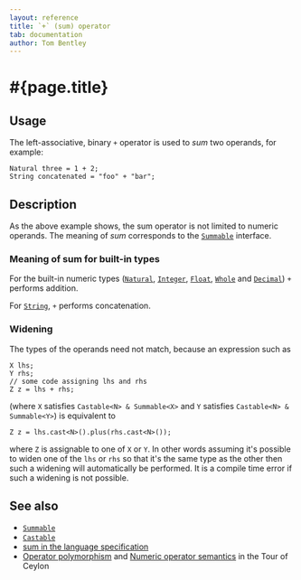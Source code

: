 ```yaml
---
layout: reference
title: `+` (sum) operator
tab: documentation
author: Tom Bentley
---
```


# #{page.title}

## Usage 

The left-associative, binary `+` operator is used to *sum* two operands, for 
example:

<!-- lang: ceylon -->

    Natural three = 1 + 2;
    String concatenated = "foo" + "bar";

## Description

As the above example shows, the sum operator is not limited to numeric 
operands. The meaning of *sum* corresponds to the 
[`Summable`](../../ceylon.language/Summable) interface. 

### Meaning of sum for built-in types

For the built-in numeric types ([`Natural`](../../ceylon.language/Natural), 
[`Integer`](../../ceylon.language/Integer),
[`Float`](../../ceylon.language/Float),
[`Whole`](../../ceylon.language/Whole) and
[`Decimal`](../../ceylon.language/Decimal)) `+` 
performs addition.

For [`String`](../../ceylon.language/String), `+` performs concatenation.

### Widening

The types of the operands need not match, because an expression such as 

<!-- lang: ceylon -->

    X lhs;
    Y rhs;
    // some code assigning lhs and rhs
    Z z = lhs + rhs;

(where `X` satisfies `Castable<N> & Summable<X>` and `Y` 
satisfies `Castable<N> & Summable<Y>`) is equivalent to 

<!-- lang: ceylon -->

    Z z = lhs.cast<N>().plus(rhs.cast<N>());

where `Z` is assignable to one of `X` or `Y`. In other words assuming it's possible to 
widen one of the `lhs` or `rhs` so that it's the same type as the other then 
such a widening will automatically be performed. It is a compile time error if 
such a widening is not possible.

## See also

* [`Summable`](../../ceylon.language/Summable)
* [`Castable`](../../ceylon.language/Castable)
* [sum in the language specification](FIXME#arithmetic)
* [Operator polymorphism](/documentation/tour/language-module/#operator_polymorphism) 
  and 
  [Numeric operator semantics](/documentation/tour/language-module/#numeric_operator_semantics) 
  in the Tour of Ceylon
